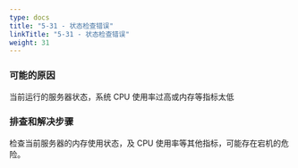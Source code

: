 ```yaml
---
type: docs
title: "5-31 - 状态检查错误"
linkTitle: "5-31 - 状态检查错误"
weight: 31
---
```


### 可能的原因

当前运行的服务器状态，系统 CPU 使用率过高或内存等指标太低

### 排查和解决步骤

检查当前服务器的内存使用状态，及 CPU 使用率等其他指标，可能存在宕机的危险。

